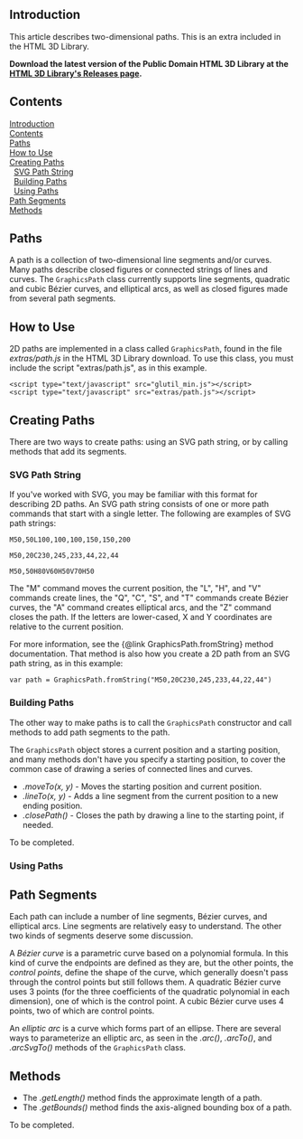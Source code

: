 ## Introduction <a id=Introduction></a>

This article describes two-dimensional paths.  This is an extra included in the HTML 3D Library.

**Download the latest version of the Public Domain HTML 3D
Library at the [HTML 3D Library's Releases page](https://github.com/peteroupc/html3dutil/releases).**

## Contents <a id=Contents></a>

[Introduction](#Introduction)<br>[Contents](#Contents)<br>[Paths](#Paths)<br>[How to Use](#How_to_Use)<br>[Creating Paths](#Creating_Paths)<br>&nbsp;&nbsp;[SVG Path String](#SVG_Path_String)<br>&nbsp;&nbsp;[Building Paths](#Building_Paths)<br>&nbsp;&nbsp;[Using Paths](#Using_Paths)<br>[Path Segments](#Path_Segments)<br>[Methods](#Methods)<br>

## Paths <a id=Paths></a>

A path is a collection of two-dimensional line segments and/or curves.  Many paths describe
closed figures or connected strings of lines and curves. The `GraphicsPath` class
currently supports line segments, quadratic and cubic B&eacute;zier curves, and elliptical arcs,
as well as closed figures made from several path segments.

## How to Use <a id=How_to_Use></a>

2D paths are implemented in a class called `GraphicsPath`, found in the file _extras/path.js_ in
the HTML 3D Library download.  To use this class, you must include the script "extras/path.js",
as in this example.

    <script type="text/javascript" src="glutil_min.js"></script>
    <script type="text/javascript" src="extras/path.js"></script>

## Creating Paths <a id=Creating_Paths></a>

There are two ways to create paths: using an SVG path string, or by calling methods that add
its segments.

### SVG Path String <a id=SVG_Path_String></a>

If you've worked with SVG, you may be familiar with this format for describing 2D paths.  An
SVG path string consists of one or more path commands that start with a single letter.
The following are examples of SVG path strings:

    M50,50L100,100,100,150,150,200

    M50,20C230,245,233,44,22,44

    M50,50H80V60H50V70H50

The "M" command moves the current position, the "L", "H", and "V" commands create
lines, the "Q", "C", "S", and "T" commands create B&eacute;zier curves, the "A" command
creates elliptical arcs, and the "Z" command closes the path.
If the letters are lower-cased, X and Y coordinates are relative to the current position.

For more information, see the {@link GraphicsPath.fromString} method documentation.
That method is also how you create a 2D path from an SVG path string, as in this
example:

    var path = GraphicsPath.fromString("M50,20C230,245,233,44,22,44")

### Building Paths <a id=Building_Paths></a>

The other way to make paths is to call the `GraphicsPath` constructor and call methods
to add path segments to the path.

The `GraphicsPath` object stores a current position and a starting position, and many methods
don't have you specify a starting position, to cover the common case of drawing a series
of connected lines and curves.

* _.moveTo(x, y)_ - Moves the starting position and current position.
* _.lineTo(x, y)_ - Adds a line segment from the current position to a new ending position.
* _.closePath()_ - Closes the path by drawing a line to the starting point, if needed.

To be completed.

### Using Paths <a id=Using_Paths></a>

## Path Segments <a id=Path_Segments></a>

Each path can include a number of line segments, B&eacute;zier curves, and elliptical arcs.
Line segments are relatively easy to understand.  The other two kinds of segments
deserve some discussion.

A _B&eacute;zier curve_ is a parametric curve based on a polynomial formula.  In this kind of
curve the endpoints are defined as they are, but the other points, the _control points_, define
the shape of the curve, which generally doesn't pass through the control points but still
follows them.  A quadratic B&eacute;zier curve uses 3 points (for the three coefficients of the
quadratic polynomial in each dimension), one of which is the control point.  A cubic B&eacute;zier
curve uses 4 points, two of which are control points.

An _elliptic arc_ is a curve which forms part of an ellipse.  There are several ways to
parameterize an elliptic arc, as seen in the _.arc()_, _.arcTo()_, and _.arcSvgTo()_ methods
of the `GraphicsPath` class.

## Methods <a id=Methods></a>

* The _.getLength()_ method finds the approximate length of a path.
* The _.getBounds()_ method finds the axis-aligned bounding box of a path.

To be completed.

